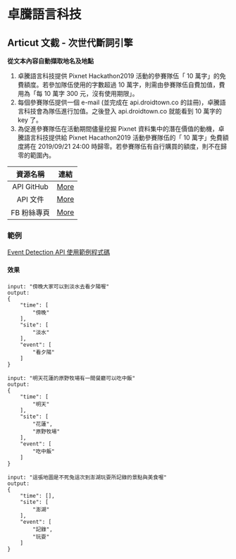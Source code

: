 # 卓騰語言科技
## Articut 文截 - 次世代斷詞引擎
**從文本內容自動擷取地名及地點**

1. 卓騰語言科技提供 Pixnet Hackathon2019 活動的參賽隊伍「 10 萬字」的免費額度。若參加隊伍使用的字數超過 10 萬字，則需由參賽隊伍自費加值，費用為「每 10 萬字 300 元，沒有使用期限」。
2. 每個參賽隊伍提供一個 e-mail (並完成在 api.droidtown.co 的註冊)，卓騰語言科技會為隊伍進行加值。之後登入 api.droidtown.co 就能看到 10 萬字的 key 了。
3. 為促進參賽隊伍在活動期間儘量挖掘 Pixnet 資料集中的潛在價值的動機，卓騰語言科技提供給 Pixnet Hacathon2019 活動參賽隊伍的「 10 萬字」免費額度將在 2019/09/21 24:00 時歸零。若參賽隊伍有自行購買的額度，則不在歸零的範圍內。

|   資源名稱  |               連結                                |
| :--------: | ------------------------------------------------ |
| API GitHub | [More](https://github.com/Droidtown/ArticutAPI)
| API 文件    | [More](https://api.droidtown.co)
| FB 粉絲專頁  | [More](https://www.facebook.com/Articut/)

### 範例
[Event Detection API 使用範例程式碼](https://github.com/Droidtown/ArticutAPI/blob/master/Demos/EventDetection/EventDemo.py)
#### 效果
```
input: "傍晚大家可以到淡水去看夕陽喔"
output: 
{
    "time": [
        "傍晚"
    ],
    "site": [
        "淡水"
    ],
    "event": [
        "看夕陽"
    ]
}
```
```
input: "明天花蓮的原野牧場有一間餐廳可以吃中飯"
output:
{
    "time": [
        "明天"
    ],
    "site": [
        "花蓮",
        "原野牧場"
    ],
    "event": [
        "吃中飯"
    ]
}
```
```
input: "這張地圖是不死兔這次到澎湖玩耍所記錄的景點與美食喔"
output:
{
    "time": [],
    "site": [
        "澎湖"
    ],
    "event": [
        "記錄",
        "玩耍"
    ]
}
```
